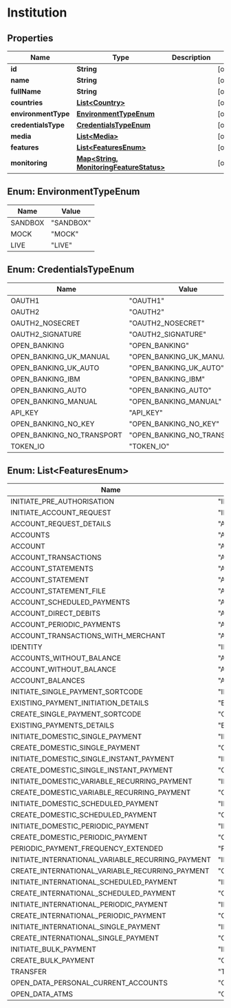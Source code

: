 
# Institution

## Properties
Name | Type | Description | Notes
------------ | ------------- | ------------- | -------------
**id** | **String** |  |  [optional]
**name** | **String** |  |  [optional]
**fullName** | **String** |  |  [optional]
**countries** | [**List&lt;Country&gt;**](Country.md) |  |  [optional]
**environmentType** | [**EnvironmentTypeEnum**](#EnvironmentTypeEnum) |  |  [optional]
**credentialsType** | [**CredentialsTypeEnum**](#CredentialsTypeEnum) |  |  [optional]
**media** | [**List&lt;Media&gt;**](Media.md) |  |  [optional]
**features** | [**List&lt;FeaturesEnum&gt;**](#List&lt;FeaturesEnum&gt;) |  |  [optional]
**monitoring** | [**Map&lt;String, MonitoringFeatureStatus&gt;**](MonitoringFeatureStatus.md) |  |  [optional]


<a name="EnvironmentTypeEnum"></a>
## Enum: EnvironmentTypeEnum
Name | Value
---- | -----
SANDBOX | &quot;SANDBOX&quot;
MOCK | &quot;MOCK&quot;
LIVE | &quot;LIVE&quot;


<a name="CredentialsTypeEnum"></a>
## Enum: CredentialsTypeEnum
Name | Value
---- | -----
OAUTH1 | &quot;OAUTH1&quot;
OAUTH2 | &quot;OAUTH2&quot;
OAUTH2_NOSECRET | &quot;OAUTH2_NOSECRET&quot;
OAUTH2_SIGNATURE | &quot;OAUTH2_SIGNATURE&quot;
OPEN_BANKING | &quot;OPEN_BANKING&quot;
OPEN_BANKING_UK_MANUAL | &quot;OPEN_BANKING_UK_MANUAL&quot;
OPEN_BANKING_UK_AUTO | &quot;OPEN_BANKING_UK_AUTO&quot;
OPEN_BANKING_IBM | &quot;OPEN_BANKING_IBM&quot;
OPEN_BANKING_AUTO | &quot;OPEN_BANKING_AUTO&quot;
OPEN_BANKING_MANUAL | &quot;OPEN_BANKING_MANUAL&quot;
API_KEY | &quot;API_KEY&quot;
OPEN_BANKING_NO_KEY | &quot;OPEN_BANKING_NO_KEY&quot;
OPEN_BANKING_NO_TRANSPORT | &quot;OPEN_BANKING_NO_TRANSPORT&quot;
TOKEN_IO | &quot;TOKEN_IO&quot;


<a name="List<FeaturesEnum>"></a>
## Enum: List&lt;FeaturesEnum&gt;
Name | Value
---- | -----
INITIATE_PRE_AUTHORISATION | &quot;INITIATE_PRE_AUTHORISATION&quot;
INITIATE_ACCOUNT_REQUEST | &quot;INITIATE_ACCOUNT_REQUEST&quot;
ACCOUNT_REQUEST_DETAILS | &quot;ACCOUNT_REQUEST_DETAILS&quot;
ACCOUNTS | &quot;ACCOUNTS&quot;
ACCOUNT | &quot;ACCOUNT&quot;
ACCOUNT_TRANSACTIONS | &quot;ACCOUNT_TRANSACTIONS&quot;
ACCOUNT_STATEMENTS | &quot;ACCOUNT_STATEMENTS&quot;
ACCOUNT_STATEMENT | &quot;ACCOUNT_STATEMENT&quot;
ACCOUNT_STATEMENT_FILE | &quot;ACCOUNT_STATEMENT_FILE&quot;
ACCOUNT_SCHEDULED_PAYMENTS | &quot;ACCOUNT_SCHEDULED_PAYMENTS&quot;
ACCOUNT_DIRECT_DEBITS | &quot;ACCOUNT_DIRECT_DEBITS&quot;
ACCOUNT_PERIODIC_PAYMENTS | &quot;ACCOUNT_PERIODIC_PAYMENTS&quot;
ACCOUNT_TRANSACTIONS_WITH_MERCHANT | &quot;ACCOUNT_TRANSACTIONS_WITH_MERCHANT&quot;
IDENTITY | &quot;IDENTITY&quot;
ACCOUNTS_WITHOUT_BALANCE | &quot;ACCOUNTS_WITHOUT_BALANCE&quot;
ACCOUNT_WITHOUT_BALANCE | &quot;ACCOUNT_WITHOUT_BALANCE&quot;
ACCOUNT_BALANCES | &quot;ACCOUNT_BALANCES&quot;
INITIATE_SINGLE_PAYMENT_SORTCODE | &quot;INITIATE_SINGLE_PAYMENT_SORTCODE&quot;
EXISTING_PAYMENT_INITIATION_DETAILS | &quot;EXISTING_PAYMENT_INITIATION_DETAILS&quot;
CREATE_SINGLE_PAYMENT_SORTCODE | &quot;CREATE_SINGLE_PAYMENT_SORTCODE&quot;
EXISTING_PAYMENTS_DETAILS | &quot;EXISTING_PAYMENTS_DETAILS&quot;
INITIATE_DOMESTIC_SINGLE_PAYMENT | &quot;INITIATE_DOMESTIC_SINGLE_PAYMENT&quot;
CREATE_DOMESTIC_SINGLE_PAYMENT | &quot;CREATE_DOMESTIC_SINGLE_PAYMENT&quot;
INITIATE_DOMESTIC_SINGLE_INSTANT_PAYMENT | &quot;INITIATE_DOMESTIC_SINGLE_INSTANT_PAYMENT&quot;
CREATE_DOMESTIC_SINGLE_INSTANT_PAYMENT | &quot;CREATE_DOMESTIC_SINGLE_INSTANT_PAYMENT&quot;
INITIATE_DOMESTIC_VARIABLE_RECURRING_PAYMENT | &quot;INITIATE_DOMESTIC_VARIABLE_RECURRING_PAYMENT&quot;
CREATE_DOMESTIC_VARIABLE_RECURRING_PAYMENT | &quot;CREATE_DOMESTIC_VARIABLE_RECURRING_PAYMENT&quot;
INITIATE_DOMESTIC_SCHEDULED_PAYMENT | &quot;INITIATE_DOMESTIC_SCHEDULED_PAYMENT&quot;
CREATE_DOMESTIC_SCHEDULED_PAYMENT | &quot;CREATE_DOMESTIC_SCHEDULED_PAYMENT&quot;
INITIATE_DOMESTIC_PERIODIC_PAYMENT | &quot;INITIATE_DOMESTIC_PERIODIC_PAYMENT&quot;
CREATE_DOMESTIC_PERIODIC_PAYMENT | &quot;CREATE_DOMESTIC_PERIODIC_PAYMENT&quot;
PERIODIC_PAYMENT_FREQUENCY_EXTENDED | &quot;PERIODIC_PAYMENT_FREQUENCY_EXTENDED&quot;
INITIATE_INTERNATIONAL_VARIABLE_RECURRING_PAYMENT | &quot;INITIATE_INTERNATIONAL_VARIABLE_RECURRING_PAYMENT&quot;
CREATE_INTERNATIONAL_VARIABLE_RECURRING_PAYMENT | &quot;CREATE_INTERNATIONAL_VARIABLE_RECURRING_PAYMENT&quot;
INITIATE_INTERNATIONAL_SCHEDULED_PAYMENT | &quot;INITIATE_INTERNATIONAL_SCHEDULED_PAYMENT&quot;
CREATE_INTERNATIONAL_SCHEDULED_PAYMENT | &quot;CREATE_INTERNATIONAL_SCHEDULED_PAYMENT&quot;
INITIATE_INTERNATIONAL_PERIODIC_PAYMENT | &quot;INITIATE_INTERNATIONAL_PERIODIC_PAYMENT&quot;
CREATE_INTERNATIONAL_PERIODIC_PAYMENT | &quot;CREATE_INTERNATIONAL_PERIODIC_PAYMENT&quot;
INITIATE_INTERNATIONAL_SINGLE_PAYMENT | &quot;INITIATE_INTERNATIONAL_SINGLE_PAYMENT&quot;
CREATE_INTERNATIONAL_SINGLE_PAYMENT | &quot;CREATE_INTERNATIONAL_SINGLE_PAYMENT&quot;
INITIATE_BULK_PAYMENT | &quot;INITIATE_BULK_PAYMENT&quot;
CREATE_BULK_PAYMENT | &quot;CREATE_BULK_PAYMENT&quot;
TRANSFER | &quot;TRANSFER&quot;
OPEN_DATA_PERSONAL_CURRENT_ACCOUNTS | &quot;OPEN_DATA_PERSONAL_CURRENT_ACCOUNTS&quot;
OPEN_DATA_ATMS | &quot;OPEN_DATA_ATMS&quot;



